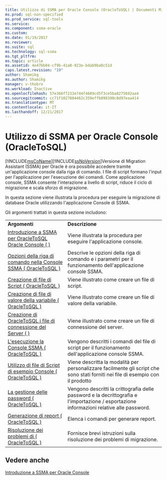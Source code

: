 ```yaml
---
title: Utilizzo di SSMA per Oracle Console (OracleToSQL) | Documenti Microsoft
ms.prod: sql-non-specified
ms.prod_service: sql-tools
ms.service: 
ms.component: ssma-oracle
ms.custom: 
ms.date: 01/19/2017
ms.reviewer: 
ms.suite: sql
ms.technology: sql-ssma
ms.tgt_pltfrm: 
ms.topic: article
ms.assetid: 4e47bb04-cf9b-41a0-923e-bdab9ba0c51d
caps.latest.revision: "19"
author: Shamikg
ms.author: Shamikg
manager: v-thobro
ms.workload: Inactive
ms.openlocfilehash: 57e366ff233e744f4689cd5f3ce5ba8275692aa4
ms.sourcegitcommit: cc71f1027884462c359effb898390c8d97eaa414
ms.translationtype: MT
ms.contentlocale: it-IT
ms.lasthandoff: 12/21/2017
---
```

# <a name="working-with-ssma-for-oracle-console-oracletosql"></a>Utilizzo di SSMA per Oracle Console (OracleToSQL)
[!INCLUDE[msCoName](../../includes/msconame_md.md)][!INCLUDE[ssNoVersion](../../includes/ssnoversion_md.md)]Versione di Migration Assistant (SSMA) per Oracle è ora possibile accedere tramite un'applicazione console dalla riga di comando. I file di script formano l'input per l'applicazione per l'esecuzione dei comandi. Come applicazione console, SSMA consente l'interazione a livello di script, riduce il ciclo di migrazione e scala sforzo di migrazione.  
  
In questa sezione viene illustrata la procedura per eseguire la migrazione di database Oracle utilizzando l'applicazione Console di SSMA.  
  
Gli argomenti trattati in questa sezione includono:  
  
|||  
|-|-|  
|**Argomenti**|**Descrizione**|  
|[Introduzione a SSMA per OracleToSQL Oracle Console &#40; &#41;](../../ssma/oracle/getting-started-with-ssma-for-oracle-console-oracletosql.md)|Viene illustrata la procedura per eseguire l'applicazione console.|  
|[Opzioni della riga di comando nella Console SSMA &#40; OracleToSQL &#41;](../../ssma/oracle/command-line-options-in-ssma-console-oracletosql.md)|Descrive le opzioni della riga di comando e i parametri per il funzionamento dell'applicazione console SSMA.|  
|[Creazione di file di Script &#40; OracleToSQL &#41;](../../ssma/oracle/creating-script-files-oracletosql.md)|Viene illustrato come creare un file di script.|  
|[Creazione di file di valore della variabile &#40; OracleToSQL &#41;](../../ssma/oracle/creating-variable-value-files-oracletosql.md)|Viene illustrato come creare un file di valore della variabile.|  
|[Creazione di OracleToSQL i file di connessione del Server &#40; &#41;](../../ssma/oracle/creating-the-server-connection-files-oracletosql.md)|Viene illustrato come creare un file di connessione del server.|  
|[L'esecuzione la Console SSMA &#40; OracleToSQL &#41;](../../ssma/oracle/executing-the-ssma-console-oracletosql.md)|Vengono descritti i comandi del file di script per il funzionamento dell'applicazione console SSMA.|  
|[Utilizzo di file di Script di esempio Console &#40; OracleToSQL &#41;](../../ssma/oracle/working-with-the-sample-console-script-files-oracletosql.md)|Viene descritta la modalità per personalizzare facilmente gli script che sono stati forniti nei file di esempio con il prodotto|  
|[La gestione delle password &#40; OracleToSQL &#41;](../../ssma/oracle/managing-passwords-oracletosql.md)|Vengono descritti la crittografia delle password e la decrittografia e l'importazione / esportazione informazioni relative alle password.|  
|[Generazione di report &#40; OracleToSQL &#41;](../../ssma/oracle/generating-reports-oracletosql.md)|Elenca i comandi per generare report.|  
|[Risoluzione dei problemi di &#40; OracleToSQL &#41;](../../ssma/oracle/troubleshooting-oracletosql.md)|Fornisce brevi istruzioni sulla risoluzione dei problemi di migrazione.|  
  
## <a name="see-also"></a>Vedere anche  
[Introduzione a SSMA per Oracle Console](http://msdn.microsoft.com/en-us/667a5e4a-6848-4973-a72d-1287f64718ac)  
  
